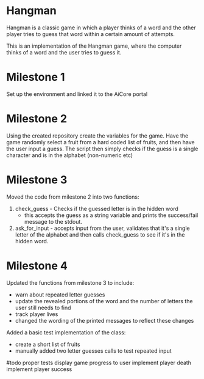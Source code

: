 # Hangman
Hangman is a classic game in which a player thinks of a word and the other player tries to guess that word within a certain amount of attempts.

This is an implementation of the Hangman game, where the computer thinks of a word and the user tries to guess it. 

# Milestone 1
Set up the environment and linked it to the AiCore portal

# Milestone 2
Using the created repository create the variables for the game. Have the game randomly select a fruit from a hard coded list of fruits, and then have the user input a guess.
The script then simply checks if the guess is a single character and is in the alphabet (non-numeric etc)

# Milestone 3
Moved the code from milestone 2 into two functions:
1) check_guess - Checks if the guessed letter is in the hidden word
    - this accepts the guess as a string variable and prints the success/fail message to the stdout.
2) ask_for_input - accepts input from the user, validates that it's a single letter of the alphabet and then calls check_guess to see if it's in the hidden word.

# Milestone 4
Updated the functions from milestone 3 to include:
- warn about repeated letter guesses
- update the revealed portions of the word and the number of letters the user still needs to find
- track player lives
- changed the wording of the printed messages to reflect these changes

Added a basic test implementation of the class:
- create a short list of fruits
- manually added two letter guesses calls to test repeated input

#todo
proper tests
display game progress to user
implement player death
implement player success